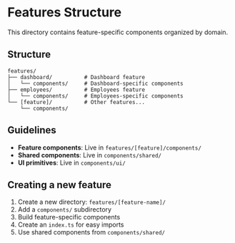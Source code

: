 # Features Structure

This directory contains feature-specific components organized by domain.

## Structure

```
features/
├── dashboard/          # Dashboard feature
│   └── components/     # Dashboard-specific components
├── employees/          # Employees feature
│   └── components/     # Employees-specific components
└── [feature]/          # Other features...
    └── components/
```

## Guidelines

- **Feature components**: Live in `features/[feature]/components/`
- **Shared components**: Live in `components/shared/`
- **UI primitives**: Live in `components/ui/`

## Creating a new feature

1. Create a new directory: `features/[feature-name]/`
2. Add a `components/` subdirectory
3. Build feature-specific components
4. Create an `index.ts` for easy imports
5. Use shared components from `components/shared/`
